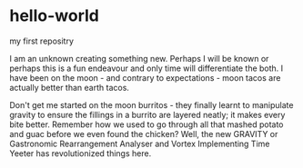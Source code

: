 # hello-world
my first repositry

I am an unknown creating something new. Perhaps I will be known or perhaps this is a fun endeavour and only time will differentiate the both. I have been on the moon - and contrary to expectations - moon tacos are actually better than earth tacos. 

Don't get me started on the moon burritos - they finally learnt to manipulate gravity to ensure the fillings in a burrito are layered neatly; it makes every bite better. Remember how we used to go through all that mashed potato and guac before we even found the chicken? Well, the new GRAVITY or Gastronomic Rearrangement Analyser and Vortex Implementing Time Yeeter has revolutionized things here.
